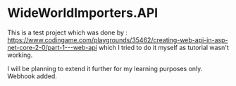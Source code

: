 # WideWorldImporters.API
This is a test project which was done by : https://www.codingame.com/playgrounds/35462/creating-web-api-in-asp-net-core-2-0/part-1---web-api which I tried to do it myself as tutorial wasn't working. 

I will be planning to extend it further for my learning purposes only.
Webhook added.
